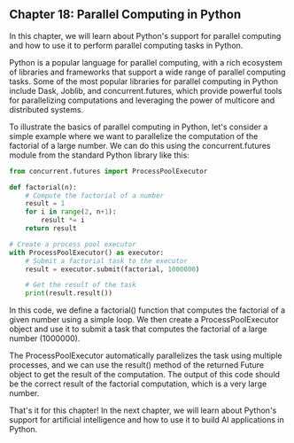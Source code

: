 ## Chapter 18: Parallel Computing in Python

In this chapter, we will learn about Python's support for parallel computing and how to use it to perform parallel computing tasks in Python.

Python is a popular language for parallel computing, with a rich ecosystem of libraries and frameworks that support a wide range of parallel computing tasks. Some of the most popular libraries for parallel computing in Python include Dask, Joblib, and concurrent.futures, which provide powerful tools for parallelizing computations and leveraging the power of multicore and distributed systems.

To illustrate the basics of parallel computing in Python, let's consider a simple example where we want to parallelize the computation of the factorial of a large number. We can do this using the concurrent.futures module from the standard Python library like this:

```python
from concurrent.futures import ProcessPoolExecutor

def factorial(n):
    # Compute the factorial of a number
    result = 1
    for i in range(2, n+1):
        result *= i
    return result

# Create a process pool executor
with ProcessPoolExecutor() as executor:
    # Submit a factorial task to the executor
    result = executor.submit(factorial, 1000000)

    # Get the result of the task
    print(result.result())
```

In this code, we define a factorial() function that computes the factorial of a given number using a simple loop. We then create a ProcessPoolExecutor object and use it to submit a task that computes the factorial of a large number (1000000).

The ProcessPoolExecutor automatically parallelizes the task using multiple processes, and we can use the result() method of the returned Future object to get the result of the computation. The output of this code should be the correct result of the factorial computation, which is a very large number.

That's it for this chapter! In the next chapter, we will learn about Python's support for artificial intelligence and how to use it to build AI applications in Python.